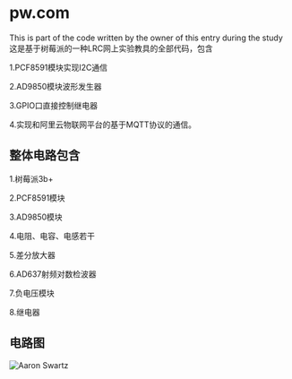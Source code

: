 # pw.com
 This is part of the code written by the owner of this entry during the study
 这是基于树莓派的一种LRC网上实验教具的全部代码，包含
 
 1.PCF8591模块实现I2C通信
 
 2.AD9850模块波形发生器
 
 3.GPIO口直接控制继电器
 
 4.实现和阿里云物联网平台的基于MQTT协议的通信。
 
 ## 整体电路包含

1.树莓派3b+

2.PCF8591模块

3.AD9850模块

4.电阻、电容、电感若干

5.差分放大器

6.AD637射频对数检波器

7.负电压模块

8.继电器

## 电路图
![Aaron Swartz](https://raw.githubusercontent.com/Creator-lyf/pw.com/master/电路图.png)
